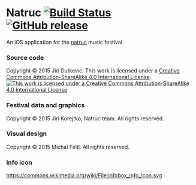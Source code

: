# Natruc [![Build Status](http://img.shields.io/travis/jirid/natruc/master.svg?style=flat)](https://travis-ci.org/jirid/natruc)  [![GitHub release](https://img.shields.io/github/release/jirid/natruc.svg)](https://github.com/jirid/natruc/releases)

An iOS application for the [natruc](http://www.natruc.eu/) music festival.

### Source code
Copyright &copy; 2015 Jiri Dutkevic.
This work is licensed under a [Creative Commons Attribution-ShareAlike 4.0 International License](http://creativecommons.org/licenses/by-sa/4.0/).
[![This work is licensed under a Creative Commons Attribution-ShareAlike 4.0 International License](https://i.creativecommons.org/l/by-sa/4.0/88x31.png)](http://creativecommons.org/licenses/by-sa/4.0/)

### Festival data and graphics
Copyright &copy; 2015 Jiri Korejtko, Natruc team. All rights reserved.

### Visual design
Copyright &copy; 2015 Michal Feltl. All rights reserved.

### Info icon
https://commons.wikimedia.org/wiki/File:Infobox_info_icon.svg
